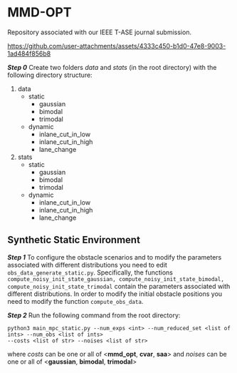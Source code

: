 # MMD-OPT

Repository associated with our IEEE T-ASE journal submission.


https://github.com/user-attachments/assets/4333c450-b1d0-47e8-9003-1ad484f856b8


***Step 0*** Create two folders *data* and *stats* (in the root directory) with the following directory structure:
1. data
   - static
     - gaussian
     - bimodal
     - trimodal
   - dynamic
     - inlane_cut_in_low
     - inlane_cut_in_high
     - lane_change
2. stats
   - static
     - gaussian
     - bimodal
     - trimodal
   - dynamic
     - inlane_cut_in_low
     - inlane_cut_in_high
     - lane_change

## Synthetic Static Environment

***Step 1*** To configure the obstacle scenarios and to modify the parameters associated with different distributions you need to edit ```obs_data_generate_static.py```.
Specifically, the functions ```compute_noisy_init_state_gaussian, compute_noisy_init_state_bimodal, compute_noisy_init_state_trimodal``` contain the parameters associated with different distributions.
In order to modify the initial obstacle positions you need to modify the function ```compute_obs_data```.

***Step 2*** Run the following command from the root directory:
```
python3 main_mpc_static.py --num_exps <int> --num_reduced_set <list of ints> --num_obs <list of ints>
--costs <list of str> --noises <list of str>
```
where *costs* can be one or all of <**mmd_opt**, **cvar**, **saa**> and *noises* can be one or all of <**gaussian**, **bimodal**, **trimodal**>
